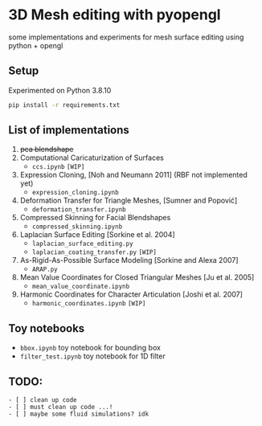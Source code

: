 # 3D Mesh editing with pyopengl
some implementations and experiments for mesh surface editing using python + opengl

## Setup
Experimented on Python 3.8.10

```bash
pip install -r requirements.txt
```

## List of implementations
1. ~~pca blendshape~~
2. Computational Caricaturization of Surfaces 
    - `ccs.ipynb` `[WIP]`
3. Expression Cloning, [Noh and Neumann 2011] (RBF not implemented yet)
    - `expression_cloning.ipynb`
4. Deformation Transfer for Triangle Meshes, [Sumner and Popović]
    - `deformation_transfer.ipynb`
5. Compressed Skinning for Facial Blendshapes
    - `compressed_skinning.ipynb`
6. Laplacian Surface Editing [Sorkine et al. 2004]
    - `laplacian_surface_editing.py`
    - `laplacian_coating_transfer.py` `[WIP]`
7. As-Rigid-As-Possible Surface Modeling [Sorkine and Alexa 2007]
    - `ARAP.py`
8. Mean Value Coordinates for Closed Triangular Meshes [Ju et al. 2005]
    - `mean_value_coordinate.ipynb`
9. Harmonic Coordinates for Character Articulation [Joshi et al. 2007]
    - `harmonic_coordinates.ipynb` `[WIP]`

## Toy notebooks
- `bbox.ipynb` toy notebook for bounding box
- `filter_test.ipynb` toy notebook for 1D filter


## TODO:
    - [ ] clean up code
    - [ ] must clean up code ...!
    - [ ] maybe some fluid simulations? idk
